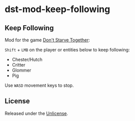 # dst-mod-keep-following

## Keep Following

Mod for the game [Don't Starve Together][]:

`Shift` + `LMB` on the player or entities below to keep following:

- Chester/Hutch
- Critter
- Glommer
- Pig

Use `WASD` movement keys to stop.

## License

Released under the [Unlicense](https://unlicense.org/).

[don't starve together]: https://www.klei.com/games/dont-starve-together
